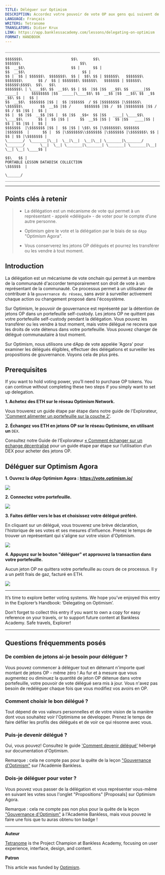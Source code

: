 ```yaml
---
TITLE: Déléguer sur Optimism
DESCRIPTION: Accordez votre pouvoir de vote OP aux gens qui suivent de près la gouvernance.
LANGUAGE: Français
WRITERS: Tetranome
TRANSLATORS: Didier Krux
LINK: https://app.banklessacademy.com/lessons/delegating-on-optimism
FORMAT: HANDBOOK
---
```


```
__________________________________________________________________________________________________________________________________________________________

$$$$$$$\                      $$\       $$\                                      $$$$$$\                           $$\                                   
$$  __$$\                     $$ |      $$ |                                    $$  __$$\                          $$ |                                  
$$ |  $$ | $$$$$$\  $$$$$$$\  $$ |  $$\ $$ | $$$$$$\   $$$$$$$\  $$$$$$$\       $$ /  $$ | $$$$$$$\ $$$$$$\   $$$$$$$ | $$$$$$\  $$$$$$\$$$$\  $$\   $$\ 
$$$$$$$\ | \____$$\ $$  __$$\ $$ | $$  |$$ |$$  __$$\ $$  _____|$$  _____|      $$$$$$$$ |$$  _____|\____$$\ $$  __$$ |$$  __$$\ $$  _$$  _$$\ $$ |  $$ |
$$  __$$\  $$$$$$$ |$$ |  $$ |$$$$$$  / $$ |$$$$$$$$ |\$$$$$$\  \$$$$$$\        $$  __$$ |$$ /      $$$$$$$ |$$ /  $$ |$$$$$$$$ |$$ / $$ / $$ |$$ |  $$ |
$$ |  $$ |$$  __$$ |$$ |  $$ |$$  _$$<  $$ |$$   ____| \____$$\  \____$$\       $$ |  $$ |$$ |     $$  __$$ |$$ |  $$ |$$   ____|$$ | $$ | $$ |$$ |  $$ |
$$$$$$$  |\$$$$$$$ |$$ |  $$ |$$ | \$$\ $$ |\$$$$$$$\ $$$$$$$  |$$$$$$$  |      $$ |  $$ |\$$$$$$$\\$$$$$$$ |\$$$$$$$ |\$$$$$$$\ $$ | $$ | $$ |\$$$$$$$ |
\_______/  \_______|\__|  \__|\__|  \__|\__| \_______|\_______/ \_______/       \__|  \__| \_______|\_______| \_______| \_______|\__| \__| \__| \____$$ |
                                                                                                                                               $$\   $$ |
PORTABLE LESSON DATADISK COLLECTION                                                                                                            \$$$$$$  |
                                                                                                                                                \______/
__________________________________________________________________________________________________________________________________________________________
```

---
## Points clés à retenir

> * La délégation est un mécanisme de vote qui permet à un représentant - appelé «délégué» - de voter pour le compte d’une autre personne.
> 
> * Optimism gère le vote et la délégation par le biais de sa `dApp` "Optimism Agora".
> 
> * Vous conserverez les jetons OP délégués et pourrez les transférer ou les vendre à tout moment.

## Introduction

La délégation est un mécanisme de vote onchain qui permet à un membre de la communauté d'accorder temporairement son droit de vote à un représentant de la communauté. Ce processus permet à un utilisateur de contribuer à la `gouvernance du réseau`, sans avoir à surveiller activement chaque action ou changement proposé dans l'écosystème.

Sur Optimism, le pouvoir de gouvernance est représenté par la détention de jetons OP dans un portefeuille self-custody. Les jetons OP ne quittent pas votre portefeuille self-custody pendant la délégation. Vous pouvez les transférer ou les vendre à tout moment, mais votre délégué ne recevra que les droits de vote détenus dans votre portefeuille. Vous pouvez changer de délégué communautaire à tout moment.

Sur Optimism, nous utilisons une dApp de vote appelée 'Agora' pour examiner les délégués éligibles, effectuer des délégations et surveiller les propositions de gouvernance. Voyons cela de plus près.

## Prerequisites

If you want to hold voting power, you’ll need to purchase OP tokens. You can continue without completing these two steps if you simply want to set up delegation.

**1\. Achetez des ETH sur le réseau Optimism Network.**

Vous trouverez un guide étape par étape dans notre guide de l'Explorateur, ['Comment alimenter un portefeuille sur la couche 2'](https://app.banklessacademy.com/lessons/how-to-fund-a-wallet-on-layer-2).

**2. Échangez vos ETH en jetons OP sur le réseau Optimisme, en utilisant un** `DEX`.

Consultez notre Guide de l’Explorateur [« Comment échanger sur un echange décentralisé](https://app.banklessacademy.com/lessons/how-to-swap-on-a-decentralized-exchange) pour un guide étape par étape sur l’utilisation d’un DEX pour acheter des jetons OP.

## Déléguer sur Optimism Agora

**1\. Ouvrez la dApp Optimism Agora : <https://vote.optimism.io/>**

![](https://app.banklessacademy.com/images/delegating-on-optimism/image-ce643a81.png)

**2\. Connectez votre portefeuille.**

![](https://app.banklessacademy.com/images/delegating-on-optimism/image-9ec06fe9.png)

**3\. Faites défiler vers le bas et choisissez votre délégué préféré.**

En cliquant sur un délégué, vous trouverez une brève déclaration, l'historique de ses votes et ses mesures d'influence. Prenez le temps de trouver un représentant qui s'aligne sur votre vision d'Optimism.

![](https://app.banklessacademy.com/images/delegating-on-optimism/image-6443ae02.png)

**4\. Appuyez sur le bouton "déléguer" et approuvez la transaction dans votre portefeuille.**

Aucun jeton OP ne quittera votre portefeuille au cours de ce processus. Il y a un petit frais de gaz, facturé en ETH.

![](https://app.banklessacademy.com/images/delegating-on-optimism/image-245809cd.png)


---

It’s time to explore better voting systems. We hope you’ve enjoyed this entry in the Explorer’s Handbook: ‘Delegating on Optimism’.

Don’t forget to collect this entry if you want to own a copy for easy reference on your travels, or to support future content at Bankless Academy. Safe travels, Explorer!


---

## Questions fréquemments posés

### De combien de jetons ai-je besoin pour déléguer ?

Vous pouvez commencer à déléguer tout en détenant n'importe quel montant de jetons OP - même zéro ! Au fur et à mesure que vous augmentez ou diminuez la quantité de jeton OP détenue dans votre portefeuille, votre pouvoir de vote délégué sera mis à jour. Vous n'avez pas besoin de redéléguer chaque fois que vous modifiez vos avoirs en OP.

### Comment choisir le bon délégué ?

Tout dépend de vos valeurs personnelles et de votre vision de la manière dont vous souhaitez voir l'Optimisme se développer. Prenez le temps de faire défiler les profils des délégués et de voir ce qui résonne avec vous.

### Puis-je devenir délégué ?

Oui, vous pouvez! Consultez le guide ['Comment devenir délégué'](https://community.optimism.io/docs/governance/delegate/) hébergé sur documentation d'Optimism.

Remarque : cela ne compte pas pour la quête de la leçon ["Gouvernance d'Optimism"](https://app.banklessacademy.com/lessons/optimism-governance) sur l'Académie Bankless.

### Dois-je déléguer pour voter ?

Vous pouvez vous passer de la délégation et vous représenter vous-même en suivant les votes sous l'onglet "Propositions" [Proposals] sur Optimism Agora.

Remarque : cela ne compte pas non plus pour la quête de la leçon ["Gouvernance d'Optimism"](https://app.banklessacademy.com/lessons/optimism-governance) à l'Academie Bankless, mais vous pouvez le faire une fois que tu auras obtenu ton badge !


---

**Auteur**

[Tetranome](https://twitter.com/Tetranome) is the Project Champion at Bankless Academy, focusing on user experience, interface, design, and content.

**Patron**

This article was funded by [Optimism](https://www.optimism.io/).